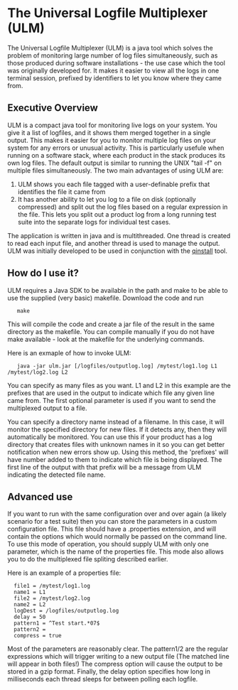 # The Universal Logfile Multiplexer (ULM)

The Universal Logfile Multiplexer (ULM) is a java tool which solves the problem of monitoring large number of log files simultaneously, such as those produced during software installations - the use case which the tool was originally developed for. It makes it easier to view all the logs in one terminal session, prefixed by identifiers to let you know where they came from.

## Executive Overview

ULM is a compact java tool for monitoring live logs on your system. You give
it a list of logfiles, and it shows them merged together in a single output.
This makes it easier for you to monitor multiple log files on your system
for any errors or unusual activity. This is particularly usefule when
running on a software stack, where each product in the stack produces its
own log files. The default output is similar to running the UNIX "tail -f"
on multiple files simultaneously. The two main advantages of using ULM are:

1. ULM shows you each file tagged with a user-definable prefix that identifies the file it came from
2. It has another ability to let you log to a file on disk (optionally
    compressed) and split out the log files based on a regular expression in
    the file. This lets you split out a product log from a long running test
    suite into the separate logs for individual test cases.

The application is written in java and is multithreaded. One thread is
created to read each input file, and another thread is used to manage the
output. ULM was initially developed to be used in conjunction with the
[qinstall](https://github.com/sxa555/qinstall) tool.

## How do I use it?

ULM requires a Java SDK to be available in the path and make to be able to
use the supplied (very basic) makefile. Download the code and run

```
   make
```

This will compile the code and create a jar file of the result in the same
directory as the makefile.  You can compile manually if you do not have make
available - look at the makefile for the underlying commands.

Here is an exmaple of how to invoke ULM:

```
   java -jar ulm.jar [/logfiles/outputlog.log] /mytest/log1.log L1 /mytest/log2.log L2
```

You can specify as many files as you want. L1 and L2 in this example are the
prefixes that are used in the output to indicate which file any given line
came from. The first optional parameter is used if you want to send the
multiplexed output to a file.

You can specify a directory name instead of a filename.  In this case, it
will monitor the specified directory for new files.  If it detects any, then
they will automatically be monitored.  You can use this if your product has
a log directory that creates files with unknown names in it so you can get
better notification when new errors show up.  Using this method, the
'prefixes' will have number added to them to indicate which file is being
displayed.  The first line of the output with that prefix will be a message
from ULM indicating the detected file name.

## Advanced use

If you want to run with the same configuration over and over again (a likely
scenario for a test suite) then you can store the parameters in a custom
configuration file. This file should have a .properties extension, and will
contain the options which would normally be passed on the command line. To
use this mode of operation, you should supply ULM with only one parameter,
which is the name of the properties file. This mode also allows you to do
the multiplexed file spliting described earlier.<p>

Here is an example of a properties file:

```
  file1 = /mytest/log1.log
  name1 = L1
  file2 = /mytest/log2.log
  name2 = L2
  logDest = /logfiles/outputlog.log
  delay = 50
  pattern1 = ^Test start.*07$
  pattern2 =
  compress = true
```

Most of the parameters are reasonably clear. The pattern1/2 are the regular
expressions which will trigger writing to a new output file (The matched
line will appear in both files!) The compress option will cause the output
to be stored in a gzip format. Finally, the delay option specifies how long
in milliseconds each thread sleeps for between polling each logfile.
